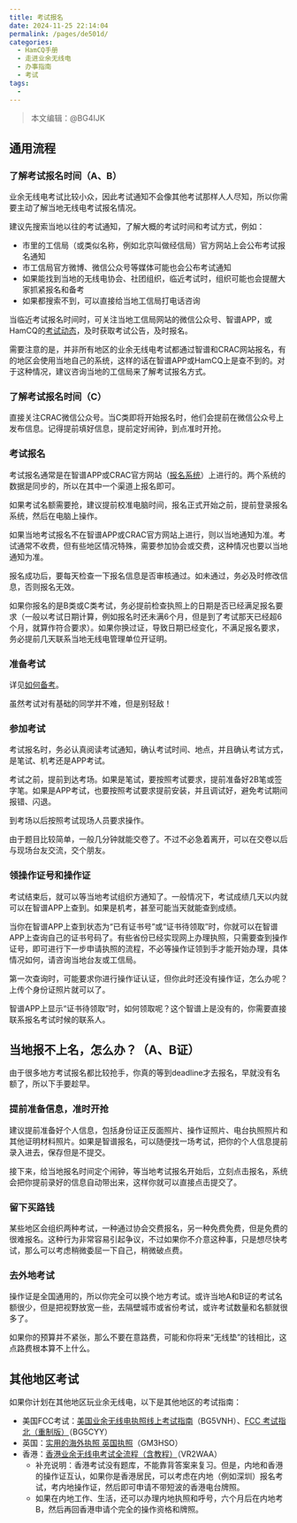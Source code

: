```yaml
---
title: 考试报名
date: 2024-11-25 22:14:04
permalink: /pages/de501d/
categories:
  - HamCQ手册
  - 走进业余无线电
  - 办事指南
  - 考试
tags:
  - 
---
```


> 本文编辑：@BG4IJK

## 通用流程

### 了解考试报名时间（A、B）

业余无线电考试比较小众，因此考试通知不会像其他考试那样人人尽知，所以你需要主动了解当地无线电考试报名情况。

建议先搜索当地以往的考试通知，了解大概的考试时间和考试方式，例如：

* 市里的工信局（或类似名称，例如北京叫做经信局）官方网站上会公布考试报名通知
* 市工信局官方微博、微信公众号等媒体可能也会公布考试通知
* 如果能找到当地的无线电协会、社团组织，临近考试时，组织可能也会提醒大家抓紧报名和备考
* 如果都搜索不到，可以直接给当地工信局打电话咨询

当临近考试报名时间时，可关注当地工信局网站的微信公众号、智谱APP，或HamCQ的[考试动态](https://forum.hamcq.cn/exam)，及时获取考试公告，及时报名。

需要注意的是，并非所有地区的业余无线电考试都通过智谱和CRAC网站报名，有的地区会使用当地自己的系统，这样的话在智谱APP或HamCQ上是查不到的。对于这种情况，建议咨询当地的工信局来了解考试报名方式。

### 了解考试报名时间（C）

直接关注CRAC微信公众号。当C类即将开始报名时，他们会提前在微信公众号上发布信息。记得提前填好信息，提前定好闹钟，到点准时开抢。

### 考试报名

考试报名通常是在智谱APP或CRAC官方网站（[报名系统](http://82.157.138.16:8091/CRAC/crac/index.html)）上进行的。两个系统的数据是同步的，所以在其中一个渠道上报名即可。

如果考试名额需要抢，建议提前校准电脑时间，报名正式开始之前，提前登录报名系统，然后在电脑上操作。

如果当地考试报名不在智谱APP或CRAC官方网站上进行，则以当地通知为准。考试通常不收费，但有些地区情况特殊，需要参加协会或交费，这种情况也要以当地通知为准。

报名成功后，要每天检查一下报名信息是否审核通过。如未通过，务必及时修改信息，否则报名无效。

如果你报名的是B类或C类考试，务必提前检查执照上的日期是否已经满足报名要求（一般以考试日期计算，例如报名时还未满6个月，但是到了考试那天已经超6个月，就算作符合要求）。如果你换过证，导致日期已经变化，不满足报名要求，务必提前几天联系当地无线电管理单位开证明。

### 准备考试

详见[如何备考](/pages/01626c/)。

虽然考试对有基础的同学并不难，但是别轻敌！

### 参加考试

考试报名时，务必认真阅读考试通知，确认考试时间、地点，并且确认考试方式，是笔试、机考还是APP考试。

考试之前，提前到达考场。如果是笔试，要按照考试要求，提前准备好2B笔或签字笔。如果是APP考试，也要按照考试要求提前安装，并且调试好，避免考试期间报错、闪退。

到考场以后按照考试现场人员要求操作。

由于题目比较简单，一般几分钟就能交卷了。不过不必急着离开，可以在交卷以后与现场台友交流，交个朋友。

### 领操作证号和操作证

考试结束后，就可以等当地考试组织方通知了。一般情况下，考试成绩几天以内就可以在智谱APP上查到。如果是机考，甚至可能当天就能查到成绩。

当你在智谱APP上查到状态为“已有证书号”或“证书待领取”时，你就可以在智谱APP上查询自己的证书号码了。有些省份已经实现网上办理执照，只需要查到操作证号，即可进行下一步申请执照的流程，不必等操作证领到手才能开始办理，具体情况如何，请咨询当地台友或工信局。

第一次查询时，可能要求你进行操作证认证，但你此时还没有操作证，怎么办呢？上传个身份证照片就可以了。

智谱APP上显示“证书待领取”时，如何领取呢？这个智谱上是没有的，你需要直接联系报名考试时候的联系人。

## 当地报不上名，怎么办？（A、B证）

由于很多地方考试报名都比较抢手，你真的等到deadline才去报名，早就没有名额了，所以下手要趁早。

### 提前准备信息，准时开抢

建议提前准备好个人信息，包括身份证正反面照片、操作证照片、电台执照照片和其他证明材料照片。如果是智谱报名，可以随便找一场考试，把你的个人信息提前录入进去，保存但是不提交。

接下来，给当地报名时间定个闹钟，等当地考试报名开始后，立刻点击报名，系统会把你提前录好的信息自动带出来，这样你就可以直接点击提交了。

### 留下买路钱

某些地区会组织两种考试，一种通过协会交费报名，另一种免费免费，但是免费的很难报名。这种行为非常容易引起争议，不过如果你不介意这种事，只是想尽快考试，那么可以考虑稍微委屈一下自己，稍微破点费。

### 去外地考试

操作证是全国通用的，所以你完全可以换个地方考试。或许当地A和B证的考试名额很少，但是把视野放宽一些，去隔壁城市或省份考试，或许考试数量和名额就很多了。

如果你的预算并不紧张，那么不要在意路费，可能和你将来“无线垫”的钱相比，这点路费根本算不上什么。

## 其他地区考试

如果你计划在其他地区玩业余无线电，以下是其他地区的考试指南：

* 美国FCC考试：[美国业余无线电执照线上考试指南](https://forum.hamcq.cn/d/908)（BG5VNH）、[FCC 考试指北（重制版）](https://forum.hamcq.cn/d/3362)（BG5CYY）
* 英国：[实用的海外执照 英国执照](https://forum.hamcq.cn/d/1089)（GM3HSO）
* 香港：[香港业余无线电考试全流程（含教程）](https://forum.hamcq.cn/d/2006)（VR2WAA）
    * 补充说明：香港考试没有题库，不能靠背答案来复习。但是，内地和香港的操作证互认，如果你是香港居民，可以考虑在内地（例如深圳）报名考试，考内地操作证，然后即可申请不带短波的香港电台牌照。
    * 如果在内地工作、生活，还可以办理内地执照和呼号，六个月后在内地考B，然后再回香港申请个完全的操作资格和牌照。
